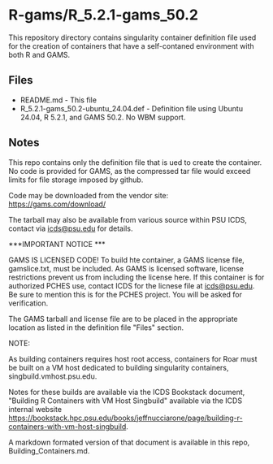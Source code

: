 # R-gams/R_5.2.1-gams_50.2
This repository directory contains singularity container definition file used for the creation of containers that have a self-contaned environment with both R and GAMS.

## Files

- README.md - This file
- R_5.2.1-gams_50.2-ubuntu_24.04.def - Definition file using Ubuntu 24.04, R 5.2.1, and GAMS 50.2. No WBM support. 

## Notes

This repo contains only the definition file that is ued to create the container. No code is 
provided for GAMS, as the compressed tar file would exceed limits for file storage imposed by github.

Code may be downloaded from the vendor site: https://gams.com/download/

The tarball may also be available from various source within PSU ICDS, contact via icds@psu.edu for details.

***IMPORTANT NOTICE ***

GAMS IS LICENSED CODE! To build hte container, a GAMS license file, gamslice.txt, must be included. As GAMS is licensed software, license restrictions prevent us from including the license here. If this container is for authorized PCHES use, contact ICDS for the licnese file at icds@psu.edu. Be sure to mention this is for the PCHES project. You will be asked for verification.

The GAMS tarball and license file are to be placed in the appropriate location as listed in the definition file "Files" section.

NOTE:
 
As building containers requires host root access, containers for Roar must be built on a VM host dedicated to building singularity containers, singbuild.vmhost.psu.edu.

Notes for these builds are available via the ICDS Bookstack document, "Building R Containers with VM Host Singbuild" available via the ICDS internal website 
https://bookstack.hpc.psu.edu/books/jeffnucciarone/page/building-r-containers-with-vm-host-singbuild. 

A markdown formated version of that document is available in this repo, Building_Containers.md.

